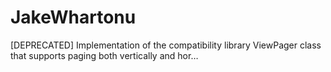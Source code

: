 # JakeWhartonu
[DEPRECATED] Implementation of the compatibility library ViewPager class that supports paging both vertically and hor…
